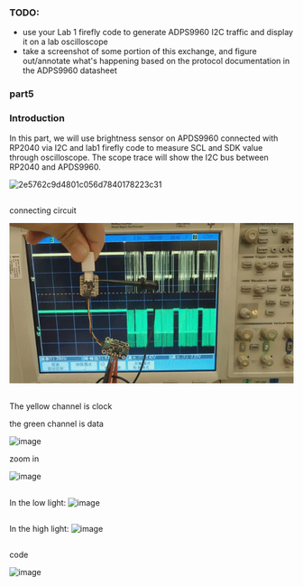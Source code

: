 ### TODO:

- use your Lab 1 firefly code to generate ADPS9960 I2C traffic and display it on a lab oscilloscope
- take a screenshot of some portion of this exchange, and figure out/annotate what's happening based on the protocol documentation in the ADPS9960 datasheet 

### part5

### Introduction

In this part, we will use brightness sensor on APDS9960 connected with RP2040 via I2C and lab1 firefly code to measure SCL and SDK value through oscilloscope. The scope trace will show the I2C bus between RP2040 and APDS9960.

![2e5762c9d4801c056d7840178223c31](https://user-images.githubusercontent.com/114200453/202347142-775cb4ea-bf16-4d05-8fd9-39e6acbc1f6d.jpg)






##
connecting circuit


![image](https://github.com/real-YingXu/lab2bpart/blob/main/ezgif.com-gif-maker%20(4).gif)


##


The yellow channel is clock 


the green channel is data

![image](https://user-images.githubusercontent.com/114256663/200049272-88e6d64f-d10f-4fe2-ab09-5ac8af2a18af.png)


zoom in


![image](https://user-images.githubusercontent.com/114256663/200049369-892c9b4b-5795-4f56-91e8-bebc62b50822.png)

##

In the low light:
![image](https://user-images.githubusercontent.com/114256663/200020409-17cd1d22-9768-4415-bcbd-79aded153323.png)



##
In the high light:
![image](https://user-images.githubusercontent.com/114256663/200020473-a3027871-029e-4084-b4fc-a3a4cbc0cdab.png)


##

 code

![image](https://user-images.githubusercontent.com/114256663/200028001-01f1c5c0-1d48-40ad-8026-5ea29265c68c.png)







